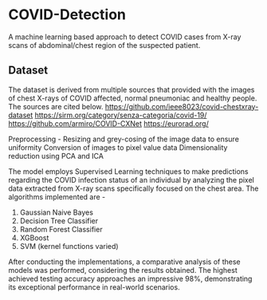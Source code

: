# COVID-Detection
A machine learning based approach to detect COVID cases from X-ray scans of abdominal/chest region of the suspected patient.

## Dataset
The dataset is derived from multiple sources that provided with the images of chest X-rays of COVID affected, normal pneumoniac and healthy people. The sources are cited below.
https://github.com/ieee8023/covid-chestxray-dataset
https://sirm.org/category/senza-categoria/covid-19/
https://github.com/armiro/COVID-CXNet
https://eurorad.org/

Preprocessing - 
Resizing and grey-cosing of the image data to ensure uniformity
Conversion of images to pixel value data
Dimensionality reduction using PCA and ICA

The model employs Supervised Learning techniques to make predictions regarding the COVID infection status of an individual by analyzing the pixel data extracted from X-ray scans specifically focused on the chest area. The algorithms implemented are -
1. Gaussian Naive Bayes
2. Decision Tree Classifier
3. Random Forest Classifier
4. XGBoost
5. SVM (kernel functions varied)

After conducting the implementations, a comparative analysis of these models was performed, considering the results obtained. The highest achieved testing accuracy approaches an impressive 98%, demonstrating its exceptional performance in real-world scenarios.
